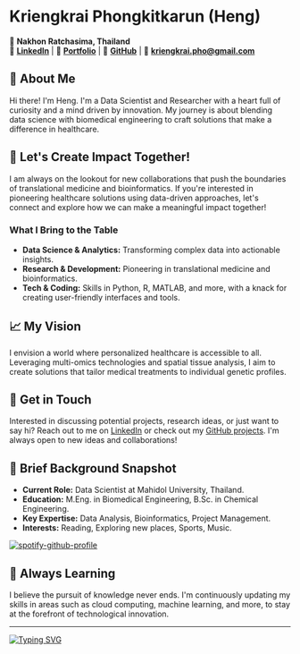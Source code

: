 # Kriengkrai Phongkitkarun (Heng)

📍 **Nakhon Ratchasima, Thailand**   
🔗 **[LinkedIn](https://linkedin.com/in/hengkp)** | 🔗 **[Portfolio](https://hengkp.wixsite.com/portfolio)** | 🔗 **[GitHub](https://github.com/hengkp)** | 🔗 **[kriengkrai.pho@gmail.com](mailto:kriengkrai.pho@gmail.com)**  


## 🌱 About Me

Hi there! I'm Heng. I'm a Data Scientist and Researcher with a heart full of curiosity and a mind driven by innovation. My journey is about blending data science with biomedical engineering to craft solutions that make a difference in healthcare. 


## 🚀 Let's Create Impact Together!

I am always on the lookout for new collaborations that push the boundaries of translational medicine and bioinformatics. If you're interested in pioneering healthcare solutions using data-driven approaches, let's connect and explore how we can make a meaningful impact together!

### What I Bring to the Table

- **Data Science & Analytics:** Transforming complex data into actionable insights.
- **Research & Development:** Pioneering in translational medicine and bioinformatics.
- **Tech & Coding:** Skills in Python, R, MATLAB, and more, with a knack for creating user-friendly interfaces and tools.


## 📈 My Vision

I envision a world where personalized healthcare is accessible to all. Leveraging multi-omics technologies and spatial tissue analysis, I aim to create solutions that tailor medical treatments to individual genetic profiles.


## 🤝 Get in Touch

Interested in discussing potential projects, research ideas, or just want to say hi? Reach out to me on [LinkedIn](https://linkedin.com/in/hengkp) or check out my [GitHub projects](https://github.com/hengkp). I'm always open to new ideas and collaborations!


## 📖 Brief Background Snapshot

- **Current Role:** Data Scientist at Mahidol University, Thailand.
- **Education:** M.Eng. in Biomedical Engineering, B.Sc. in Chemical Engineering.
- **Key Expertise:** Data Analysis, Bioinformatics, Project Management.
- **Interests:** Reading, Exploring new places, Sports, Music.

[![spotify-github-profile](https://spotify-github-profile.vercel.app/api/view?uid=31zbi5sh6qzdlfqfsctc766nbh4a&cover_image=true&theme=novatorem&show_offline=false&background_color=121212&interchange=false&bar_color=53b14f&bar_color_cover=false)](https://github.com/kittinan/spotify-github-profile)


## 🌟 Always Learning

I believe the pursuit of knowledge never ends. I'm continuously updating my skills in areas such as cloud computing, machine learning, and more, to stay at the forefront of technological innovation.


---

[![Typing SVG](https://readme-typing-svg.demolab.com?font=Fira+Code&duration=2000&pause=1500&color=3EA7FF&random=false&width=1200&lines=%E2%9C%A8+_%22Together%2C+let's+harness+the+power+of+data+and+innovation+to+build+a+healthier+world.%22_+%E2%9C%A8)](https://git.io/typing-svg)

<!--
### Hi there 👋

**hengkp/hengkp** is a ✨ _special_ ✨ repository because its `README.md` (this file) appears on your GitHub profile.

Here are some ideas to get you started:

- 🔭 I’m currently working on ...
- 🌱 I’m currently learning ...
- 👯 I’m looking to collaborate on ...
- 🤔 I’m looking for help with ...
- 💬 Ask me about ...
- 📫 How to reach me: ...
- 😄 Pronouns: ...
- ⚡ Fun fact: ...

## 📊 My GitHub Stats

![Heng's GitHub stats](https://github-readme-stats.vercel.app/api?username=hengkp&show_icons=true)
![Top Langs](https://github-readme-stats.vercel.app/api/top-langs/?username=hengkp&layout=compact)

## 🌟 My Motto
https://readme-typing-svg.demolab.com/demo/
✨ _"Together, let's harness the power of data and innovation to build a healthier world."_ ✨
-->

